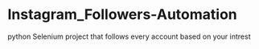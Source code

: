 # Instagram_Followers-Automation
python Selenium project that follows every account based on your intrest
